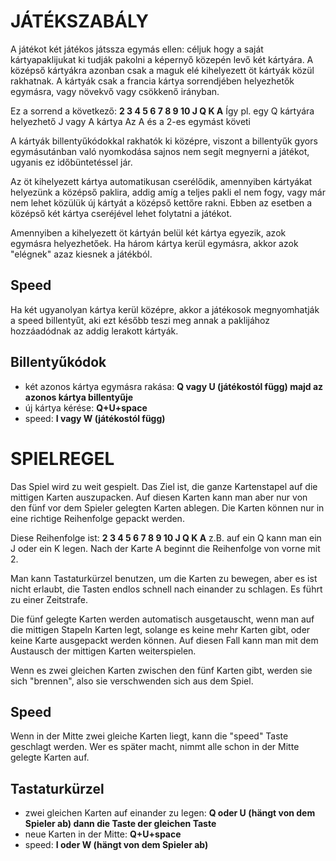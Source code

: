  
# JÁTÉKSZABÁLY
A játékot két játékos játssza egymás ellen: céljuk hogy a saját kártyapaklijukat ki tudják pakolni a képernyő közepén levő két kártyára. A középső kártyákra azonban csak a maguk elé kihelyezett öt kártyák közül rakhatnak. A kártyák csak a francia kártya sorrendjében helyezhetők egymásra, vagy növekvő vagy csökkenő irányban.

Ez a sorrend a következő:
**2 3 4 5 6 7 8 9 10 J Q K A**
Így pl. egy Q kártyára helyezhető J vagy A kártya
Az A és a 2-es egymást követi

A kártyák billentyűkódokkal rakhatók ki középre, viszont a billentyűk gyors egymásutánban való nyomkodása sajnos nem segít megnyerni a játékot, ugyanis ez időbüntetéssel jár.

Az öt kihelyezett kártya automatikusan cserélődik, amennyiben kártyákat helyezünk a középső paklira, addig amíg a teljes pakli el nem fogy, vagy már nem lehet közülük új kártyát a középső kettőre rakni. Ebben az esetben a középső két kártya cseréjével lehet folytatni a játékot.

Amennyiben a kihelyezett öt kártyán belül két kártya egyezik, azok egymásra helyezhetőek. Ha három kártya kerül egymásra, akkor azok "elégnek" azaz kiesnek a játékból.

## Speed
Ha két ugyanolyan kártya kerül középre, akkor a játékosok megnyomhatják a speed billentyűt, aki ezt később teszi meg annak a paklijához hozzáadódnak az addig lerakott kártyák.
## Billentyűkódok

- két azonos kártya egymásra rakása: **Q vagy U (játékostól függ) majd az azonos kártya billentyűje**
- új kártya kérése: **Q+U+space**
- speed: **I vagy W (játékostól függ)**

# SPIELREGEL
Das Spiel wird zu weit gespielt. Das Ziel ist, die ganze Kartenstapel auf die mittigen Karten auszupacken. Auf diesen Karten kann man aber nur von den fünf vor dem Spieler gelegten Karten ablegen. Die Karten können nur in eine richtige Reihenfolge gepackt werden.

Diese Reihenfolge ist:
**2 3 4 5 6 7 8 9 10 J Q K A**
z.B. auf ein Q kann man ein J oder ein K legen.
Nach der Karte A beginnt die Reihenfolge von vorne mit 2.

Man kann Tastaturkürzel benutzen, um die Karten zu bewegen, aber es ist nicht erlaubt, die Tasten endlos schnell nach einander zu schlagen. Es führt zu einer Zeitstrafe.

Die fünf gelegte Karten werden automatisch ausgetauscht, wenn man auf die mittigen Stapeln Karten legt, solange es keine mehr Karten gibt, oder keine Karte ausgepackt werden können. Auf diesen Fall kann man mit dem Austausch der mittigen Karten weiterspielen.

Wenn es zwei gleichen Karten zwischen den fünf Karten gibt, werden sie sich "brennen", also sie verschwenden sich aus dem Spiel.

## Speed
Wenn in der Mitte zwei gleiche Karten liegt, kann die "speed" Taste geschlagt werden. Wer es später macht, nimmt alle schon in der Mitte gelegte Karten auf.

## Tastaturkürzel

- zwei gleichen Karten auf einander zu legen: **Q oder U (hängt von dem Spieler ab) dann die Taste der gleichen Taste**
- neue Karten in der Mitte: **Q+U+space**
- speed: **I oder W (hängt von dem Spieler ab)**
